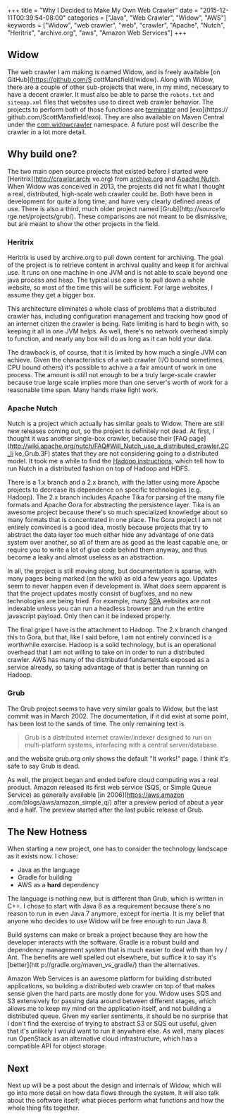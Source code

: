 +++
title = "Why I Decided to Make My Own Web Crawler"
date = "2015-12-11T00:39:54-08:00"
categories = ["Java", "Web Crawler", "Widow", "AWS"]
keywords = ["Widow", "web crawler", "web", "crawler", "Apache", "Nutch", "Heritrix", "archive.org",
"aws", "Amazon Web Services"]
+++

## Widow

The web crawler I am making is named Widow, and is freely available [on GitHub](https://github.com/S
cottMansfield/widow). Along with Widow, there are a couple of other sub-projects that were, in my
mind, necessary to have a decent crawler. It must also be able to parse the `robots.txt` and
`sitemap.xml` files that websites use to direct web crawler behavior. The projects to perform both
of those functions are [terminator](https://github.com/ScottMansfield/terminator) and [exo](https://
github.com/ScottMansfield/exo). They are also available on Maven Central under the
[com.widowcrawler](https://repo1.maven.org/maven2/com/widowcrawler/) namespace. A future post will
describe the crawler in a lot more detail.

## Why build one?

The two main open source projects that existed before I started were [Heritrix](http://crawler.archi
ve.org) from [archive.org](https://archive.org/) and [Apache Nutch](http://nutch.apache.org/). When
Widow was conceived in 2013, the projects  did not fit what I thought a real, distributed,
high-scale web crawler could be. Both have been in development for quite a long time, and have very
clearly defined areas of use. There is also a third, much older project named [Grub](http://sourcefo
rge.net/projects/grub/). These comparisons are not meant to be dismissive, but are meant to show the
other projects in the field.

### Heritrix

Heritrix is used by archive.org to pull down content for archiving. The goal of the project is to
retrieve content in archival quality and keep it for archival use. It runs on one machine in one JVM
and is not able to scale beyond one java process and heap. The typical use case is to pull down a
whole website, so most of the time this will be sufficient. For large websites, I assume they get a
bigger box.

This architecture eliminates a whole class of problems that a distributed crawler has, including
configuration management and tracking how good of an internet citizen the crawler is being. Rate
limiting is hard to begin with, so keeping it all in one JVM helps. As well, there's no network
overhead simply to function, and nearly any box will do as long as it can hold your data.

The drawback is, of course, that it is limited by how much a single JVM can achieve. Given the
characteristics of a web crawler (I/O bound sometimes, CPU bound others) it's possible to achive a
a fair amount of work in one process. The amount is still not enough to be a truly large-scale
crawler because true large scale implies more than one server's worth of work for a reasonable time
span. Many hands make light work.

### Apache Nutch

Nutch is a project which actually has similar goals to Widow. There are still new releases coming
out, so the project is definitely not dead. At first, I thought it was another single-box crawler,
because their [FAQ page](http://wiki.apache.org/nutch/FAQ#Will_Nutch_use_a_distributed_crawler.2C_li
ke_Grub.3F) states that they are not considering going to a distributed model. It took me a while to
find the [Hadoop instructions](https://wiki.apache.org/nutch/NutchHadoopTutorial), which tell how to
run Nutch in a distributed fashion on top of Hadoop and HDFS.

There is a 1.x branch and a 2.x branch, with the latter using more Apache projects to decrease its
dependence on specific technologies (e.g. Hadoop). The 2.x branch includes Apache Tika for parsing
of the many file formats and Apache Gora for abstracting the persistence layer. Tika is an awesome
project because there's so much specialized knowledge about so many formats that is concentrated in
one place. The Gora project I am not entirely convinced is a good idea, mostly because projects that
try to abstract the data layer too much either hide any advantage of one data system over another,
so all of them are as good as the least capable one, or require you to write a lot of glue code
behind them anyway, and thus become a leaky and almost useless as an abstraction.

In all, the project is still moving along, but documentation is sparse, with many pages being marked
(on the wiki) as old a few years ago. Updates seem to never happen even if development is. What does
seem apparent is that the project updates mostly consist of bugfixes, and no new technologies are
being tried. For example, many [SPA](https://en.wikipedia.org/wiki/Single-page_application) websites
are not indexable unless you can run a headless browser and run the entire javascript payload. Only
then can it be indexed properly.

The final gripe I have is the attachment to Hadoop. The 2.x branch changed this to Gora, but that,
like I said before, I am not entirely convinced is a worthwhile exercise. Hadoop is a solid
technology, but is an operational overhead that I am not willing to take on in order to run a
distributed crawler. AWS has many of the distributed fundamentals exposed as a service already, so
taking advantage of that is better than running on Hadoop. 

### Grub

The Grub project seems to have very similar goals to Widow, but the last commit was in March 2002.
The documentation, if it did exist at some point, has been lost to the sands of time. The only
remaining text is

> Grub is a distributed internet crawler/indexer designed to run on multi-platform systems,
interfacing with a central server/database.

and the website grub.org only shows the default "It works!" page. I think it's safe to say Grub is
dead.

As well, the project began and ended before cloud computing was a real product. Amazon released its
first web service (SQS, or Simple Queue Service) as generally available [in 2006](https://aws.amazon
.com/blogs/aws/amazon_simple_q/) after a preview period of about a year and a half. The preview
started after the last public release of Grub.

## The New Hotness

When starting a new project, one has to consider the technology landscape as it exists now. I chose:

* Java as the language
* Gradle for building
* AWS as a **hard** dependency

The language is nothing new, but is different than Grub, which is written in C++. I chose to start
with Java 8 as a requirement because there's no reason to run in even Java 7 anymore, except for
inertia. It is my belief that anyone who decides to use Widow will be free enough to run Java 8.

Build systems can make or break a project because they are how the developer interacts with the
software. Gradle is a robust build and dependency management system that is much easier to deal with
than Ivy / Ant. The benefits are well spelled out elsewhere, but suffice it to say it's [better](htt
p://gradle.org/maven_vs_gradle/) than the alternatives.

Amazon Web Services is an awesome platform for building distributed applications, so building a
distributed web crawler on top of that makes sense given the hard parts are mostly done for you.
Widow uses SQS and S3 extensively for passing data around between different stages, which allows me
to keep my mind on the application itself, and not building a distributed queue. Given my earlier
sentiments, it should be no surprise that I don't find the exercise of trying to abstract S3 or SQS
out useful, given that it's unlikely I would want to run it anywhere else. As well, many places run
OpenStack as an alternative cloud infrastructure, which has a compatible API for object storage.

## Next

Next up will be a post about the design and internals of Widow, which will go into more detail on
how data flows through the system. It will also talk about the software itself; what pieces perform
what functions and how the whole thing fits together.
